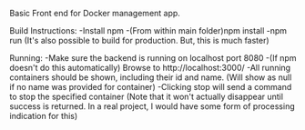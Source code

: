 Basic Front end for Docker management app.

Build Instructions:
-Install npm
-(From within main folder)npm install
-npm run (It's also possible to build for production. But, this is much faster)

Running:
-Make sure the backend is running on localhost port 8080
-(If npm doesn't do this automatically) Browse to http://localhost:3000/
-All running containers should be shown, including their id and name. (Will show as null if no name was provided for container)
-Clicking stop will send a command to stop the specified container (Note that it won't actually disappear until success is returned. In a real project, I would have some form of processing indication for this)